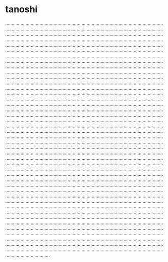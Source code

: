 # tanoshi

.......................................................................................................................................................................................................................................................................................................................................................................................................................................................................................................................................................................................................................................................................................................................................................................................................................................................................................................................................................................................................................................................................................................................................................................................................................................................................................................................................................................................................................................................................................................................................................................................................................................................................................................................................................................................................................................................................................................................................................................................................................................................................................................................................................................................................................................................................................................................................................................................................................................................................................................................................................................................................................................................................................................................................................................................................................................................................................................................................................................................................................................................................................................................................................................................................................................................................................................................................................................................................................................................................................................................................................................................................................................................................................................................................................................................................................................................................................................................................................................................................................................................................................................................................................................................................................................................................................................................................................................................................................................................................................................................................................................................................................................................................................................................................................................................................................................................................................................................................................................................................................................................................................................................................................................................................................................................................................................................................................................................................................................................................................................................................................................................